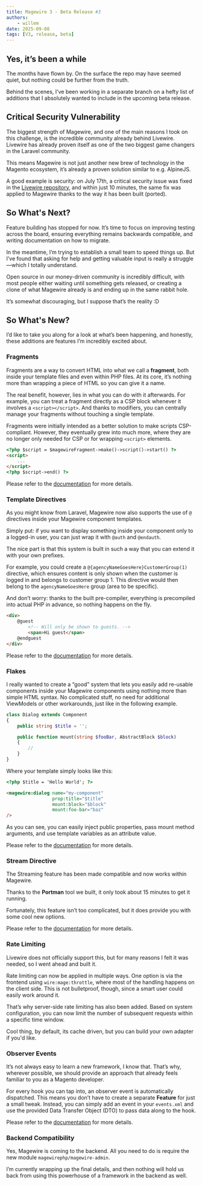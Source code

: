 ```yaml
---
title: Magewire 3 - Beta Release #3
authors:
    - willem
date: 2025-09-08
tags: [V3, release, beta]
---
```


## Yes, it’s been a while

The months have flown by. On the surface the repo may have seemed quiet, but nothing could be further from the truth.

Behind the scenes, I’ve been working in a separate branch on a hefty list of additions that I absolutely wanted to
include in the upcoming beta release.

## Critical Security Vulnerability

The biggest strength of Magewire, and one of the main reasons I took on this challenge, is the incredible community already behind Livewire.
Livewire has already proven itself as one of the two biggest game changers in the Laravel community.

This means Magewire is not just another new brew of technology in the Magento ecosystem, it’s already a proven solution similar to e.g. AlpineJS.

A good example is security: on July 17th, a critical security issue was fixed in the [Livewire repository](https://github.com/livewire/livewire/security/advisories/GHSA-29cq-5w36-x7w3), and within just 10 minutes,
the same fix was applied to Magewire thanks to the way it has been built (ported).

## So What's Next?

Feature building has stopped for now. It’s time to focus on improving testing across the board, ensuring everything remains backwards compatible, and writing documentation on how to migrate.

In the meantime, I’m trying to establish a small team to speed things up. But I’ve found that asking for help and getting
valuable input is really a struggle—which I totally understand.

Open source in our money-driven community is incredibly difficult, with most people either waiting until something gets released,
or creating a clone of what Magewire already is and ending up in the same rabbit hole.

It’s somewhat discouraging, but I suppose that’s the reality :D

## So What's New?

I’d like to take you along for a look at what’s been happening, and honestly, these additions are features I’m incredibly excited about.

### Fragments

Fragments are a way to convert HTML into what we call a **fragment**, both inside your template files and even within PHP files.
At its core, it’s nothing more than wrapping a piece of HTML so you can give it a name.

The real benefit, however, lies in what you can do with it afterwards.
For example, you can treat a fragment directly as a CSP block whenever it involves a `<script></script>`.
And thanks to modifiers, you can centrally manage your fragments without touching a single template.

Fragments were initially intended as a better solution to make scripts CSP-compliant.
However, they eventually grew into much more, where they are no longer only needed for CSP or for wrapping `<script>` elements.

```html
<?php $script = $magewireFragment->make()->script()->start() ?>
<script>
    ...
</script>
<?php $script->end() ?>
```

Please refer to the [documentation](../../pages/concepts/fragments.md) for more details.

### Template Directives

As you might know from Laravel, Magewire now also supports the use of `@` directives inside your Magewire component templates.

Simply put: if you want to display something inside your component only to a logged-in user, you can just wrap it with `@auth` and `@endauth`.

The nice part is that this system is built in such a way that you can extend it with your own prefixes.

For example, you could create a `@{agencyNameGoesHere}CustomerGroup(1)` directive, which ensures content is only shown when the
customer is logged in and belongs to customer group 1. This directive would then belong to the `agencyNameGoesHere` group (area to be specific).

And don’t worry: thanks to the built pre-compiler, everything is precompiled into actual PHP in advance, so nothing happens on the fly.

```html
<div>
    @guest
        <!-- Will only be shown to guests. -->
        <span>Hi guest</span>
    @endguest
</div>
```

Please refer to the [documentation](../../pages/features/magewire-template-directives.md) for more details.

### Flakes

I really wanted to create a “good” system that lets you easily add re-usable components inside your Magewire components
using nothing more than simple HTML syntax. No complicated stuff, no need for additional ViewModels or other workarounds,
just like in the following example.

```php
class Dialog extends Component
{
    public string $title = '';

    public function mount(string $fooBar, AbstractBlock $block)
    {
        //
    }
}
```

Where your template simply looks like this:

```html
<?php $title = 'Hello World'; ?>

<magewire:dialog name="my-component"
                 prop:title="$title"
                 mount:block="$block"
                 mount:foo-bar="baz"
/>
```

As you can see, you can easily inject public properties, pass mount method arguments, and use template variables as an attribute value.

Please refer to the [documentation](../../pages/features/magewire-flakes.md) for more details.

### Stream Directive

The Streaming feature has been made compatible and now works within Magewire.

Thanks to the **Portman** tool we built, it only took about 15 minutes to get it running.

Fortunately, this feature isn’t too complicated, but it does provide you with some cool new options.

Please refer to the [documentation](../../pages/html-directives/wire-stream.md) for more details.

### Rate Limiting

Livewire does not officially support this, but for many reasons I felt it was needed, so I went ahead and built it.

Rate limiting can now be applied in multiple ways. One option is via the frontend using `wire:mage:throttle`,
where most of the handling happens on the client side. This is not bulletproof, though, since a smart user could easily work around it.

That’s why server-side rate limiting has also been added. Based on system configuration, you can now limit the number of
subsequent requests within a specific time window.

Cool thing, by default, its cache driven, but you can build your own adapter if you'd like.

### Observer Events

It’s not always easy to learn a new framework, I know that. That’s why, wherever possible, we should provide an approach
that already feels familiar to you as a Magento developer.

For every hook you can tap into, an observer event is automatically dispatched. This means you don’t have to create a
separate **Feature** for just a small tweak. Instead, you can simply add an event in your `events.xml` and use the provided
Data Transfer Object (DTO) to pass data along to the hook.

Please refer to the [documentation](../../pages/essentials/events.md) for more details.

### Backend Compatibility

Yes, Magewire is coming to the backend. All you need to do is require the new module `magewirephp/magewire-admin`.

I’m currently wrapping up the final details, and then nothing will hold us back from using this powerhouse of a framework in the backend as well.
